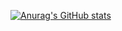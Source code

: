[![Anurag's GitHub stats](https://github-readme-stats.vercel.app/api?username=david-0609)](https://github.com/anuraghazra/github-readme-stats)
